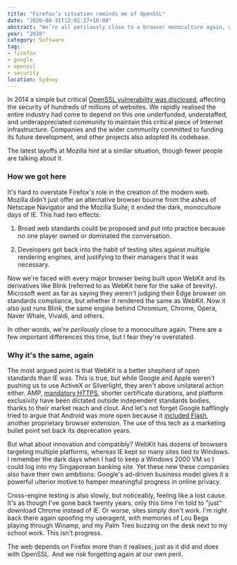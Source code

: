 ```yaml
---
title: "Firefox’s situation reminds me of OpenSSL"
date: "2020-08-31T12:02:27+10:00"
abstract: "We’re all perilously close to a browser monoculture again, which like OpenSSL could explode in our faces."
year: "2020"
category: Software
tag:
- firefox
- google
- openssl
- security
location: Sydney
---
```

In 2014 a simple but critical [OpenSSL vulnerability was disclosed](https://rubenerd.com/the-openssl-heart-bleeds/), affecting the security of hundreds of millions of websites. We rapidly realised the entire industry had come to depend on this one underfunded, understaffed, and underappreciated community to maintain this critical piece of Internet infrastructure. Companies and the wider community committed to funding its future development, and other projects also adopted its codebase.

The latest layoffs at Mozilla hint at a similar situation, though fewer people are talking about it.


### How we got here

It's hard to overstate Firefox's role in the creation of the modern web. Mozilla didn't just offer an alternative browser bourne from the ashes of Netscape Navigator and the Mozilla Suite; it ended the dark, monoculture days of IE. This had two effects:

1. Broad web standards could be proposed and put into practice because no one player owned or dominated the conversation.

2. Developers got back into the habit of testing sites against multiple rendering engines, and justifying to their managers that it was necessary.

Now we're faced with every major browser being built upon WebKit and its derivatives like Blink (referred to as WebKit here for the sake of brevity). Microsoft went as far as saying they weren't judging their Edge browser on standards compliance, but whether it rendered the same as WebKit. Now it also just runs Blink, the same engine behind Chromium, Chrome, Opera, Naver Whale, Vivaldi, and others.

In other words, we're *perilously* close to a monoculture again. There are a few important differences this time, but I fear they're overstated.


### Why it's the same, again

The most argued point is that WebKit is a better shepherd of open standards than IE was. This is true, but while Google and Apple weren't pushing us to use ActiveX or Silverlight, they aren't above unilateral action either. AMP, [mandatory HTTPS](http://this.how/googleAndHttp/), shorter certificate durations, and platform exclusivity have been dictated outside independent standards bodies, thanks to their market reach and clout. And let's not forget Google bafflingly tried to argue that Android was more open because it [included Flash](https://rubenerd.com/google-flash-not-open/), another proprietary browser extension. The use of this tech as a marketing bullet point set back its deprecation years.

But what about innovation and compatibly? WebKit has dozens of browsers targeting multiple platforms, whereas IE kept so many sites tied to Windows. I remember the dark days when I had to keep a Windows 2000 VM so I could log into my Singaporean banking site. Yet these new these companies also have their own ambitions: Google's ad-driven business model gives it a powerful ulterior motive to hamper meaningful progress in online privacy.

Cross-engine testing is also slowly, but noticeably, feeling like a lost cause. It's as though I've gone back twenty years, only this time I'm told to "just" download Chrome instead of IE. Or worse, sites simply don't work. I'm right back there again spoofing my useragent, with memories of Lou Bega playing through Winamp, and my Palm Treo buzzing on the desk next to my school work. This isn't progress.

The web depends on Firefox more than it realises, just as it did and does with OpenSSL. And we risk forgetting again at our own peril.


